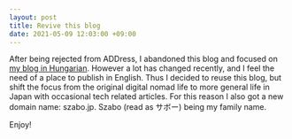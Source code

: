 ```yaml
---
layout: post
title: Revive this blog
date: 2021-05-09 12:03:00 +09:00
---
```


After being rejected from ADDress, I abandoned this blog and focused on [my blog in Hungarian](https://japan.szabo-simon.hu/). However a lot has changed recently, and I feel the need of a place to publish in English. Thus I decided to reuse this blog, but shift the focus from the original digital nomad life to more general life in Japan with occasional tech related articles. For this reason I also got a new domain name: szabo.jp. Szabo (read as サボー) being my family name.

Enjoy!
